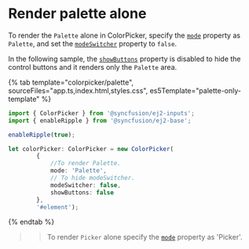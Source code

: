 # Render palette alone

To render the `Palette` alone in ColorPicker, specify the [`mode`](../../api/color-picker#mode) property as `Palette`, and set the [`modeSwitcher`](../../api/color-picker#modeswitcher) property to `false`.

In the following sample, the [`showButtons`](../../api/color-picker#showbuttons) property is disabled to hide the control buttons and it renders only the `Palette` area.

{% tab template="colorpicker/palette", sourceFiles="app.ts,index.html,styles.css", es5Template="palette-only-template" %}

```typescript
import { ColorPicker } from '@syncfusion/ej2-inputs';
import { enableRipple } from '@syncfusion/ej2-base';

enableRipple(true);

let colorPicker: ColorPicker = new ColorPicker(
        {
            //To render Palette.
            mode: 'Palette',
            // To hide modeSwitcher.
            modeSwitcher: false,
            showButtons: false
        },
        '#element');
```

{% endtab %}

>> To render `Picker` alone specify the [`mode`](../../api/color-picker#mode) property as 'Picker'.